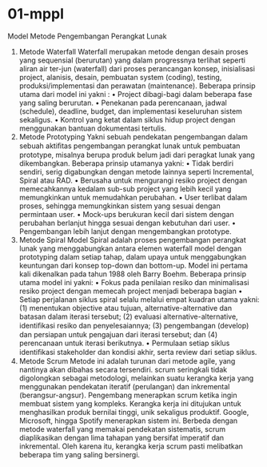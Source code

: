 # 01-mppl

Model Metode Pengembangan Perangkat Lunak

1. Metode Waterfall
	Waterfall merupakan metode dengan  desain  proses yang sequensial (berurutan) yang dalam progressnya terlihat seperti aliran air ter-jun (waterfall) dari proses perancangan konsep, inisialisasi project, alanisis, desain, pembuatan system (coding), testing, produksi/implementasi dan perawatan (maintenance).
  Beberapa prinsip utama dari model ini yakni :
    •	Project dibagi-bagi dalam beberapa fase yang saling berurutan.
    •	Penekanan  pada  perencanaan,   jadwal  (schedule), deadline, budget, dan implementasi keseluruhan sistem sekaligus.
    •	Kontrol yang ketat dalam siklus hidup project dengan menggunakan bantuan dokumentasi tertulis.
2. Metode Prototyping
  Yakni sebuah pendekatan pengembangan dalam sebuah aktiﬁtas pengembangan perangkat lunak untuk pembuatan prototype,  misalnya berupa produk belum jadi dari peragkat lunak yang dikembangkan.   Beberapa prinsip utamanya yakni:
    •	Tidak  berdiri  sendiri,   serig  digabungkan  dengan metode lainnya seperti Incremental, Spiral atau RAD.
    •	Berusaha  untuk  mengurangi  resiko  project  dengan memecahkannya kedalam sub-sub project yang lebih kecil  yang  memungkinkan  untuk  memudahkan  perubahan.
    •	User terlibat dalam proses, sehingga memungkinkan sistem yang sesuai dengan permintaan user.
    •	Mock-ups berukuran kecil dari sistem dengan perubahan  berlanjut  hingga  sesuai  dengan  kebutuhan  dari user.
    •	Pengembangan lebih lanjut dengan mengembangkan prototype.
3. Metode Spiral
  Model Spiral adalah proses pengembangan perangkat lunak yang menggabungkan antara elemen waterfall model dengan prototyping dalam setiap tahap, dalam upaya untuk menggabungkan keuntungan dari konsep top-down dan bottom-up.  Model ini pertama kali dikenalkan pada tahun 1988 oleh Barry Boehm. Beberapa prinsip utama model ini yakni:
    •	Fokus pada penilaian resiko dan minimalisasi resiko project  dengan  memecah  project  menjadi  beberapa bagian
    •	Setiap perjalanan siklus spiral selalu melalui empat kuadran utama yakni:  (1) menentukan objective atau tujuan,  alternative-alternative dan  batasan dalam  iterasi         tersebut; (2) evaluasi alternative-alternative, identiﬁkasi resiko dan penyelesaiannya; (3) pengembangan (develop) dan persiapan untuk pengajuan dari iterasi tersebut; dan (4) perencanaan untuk iterasi berikutnya.
    •	Permulaan setiap siklus identiﬁkasi stakeholder dan kondisi akhir, serta review dari setiap siklus. 
4. Metode Scrum
  Metode ini adalah turunan dari metode agile, yang nantinya akan dibahas secara tersendiri. scrum seringkali tidak digolongkan sebagai metodologi, melainkan suatu kerangka kerja yang menggunakan pendekatan iteratif (perulangan) dan inkremental (berangsur-angsur). Pengembang menerapkan scrum ketika ingin membuat sistem yang kompleks. Kerangka kerja ini ditujukan untuk menghasilkan produk bernilai tinggi, unik sekaligus produktif. Google, Microsoft, hingga Spotify menerapkan sistem ini.
  Berbeda dengan metode waterfall yang memakai pendekatan sistematis, scrum diaplikasikan dengan lima tahapan yang bersifat imperatif dan inkremental. Oleh karena itu, kerangka kerja scrum pasti melibatkan beberapa tim yang saling bersinergi.
